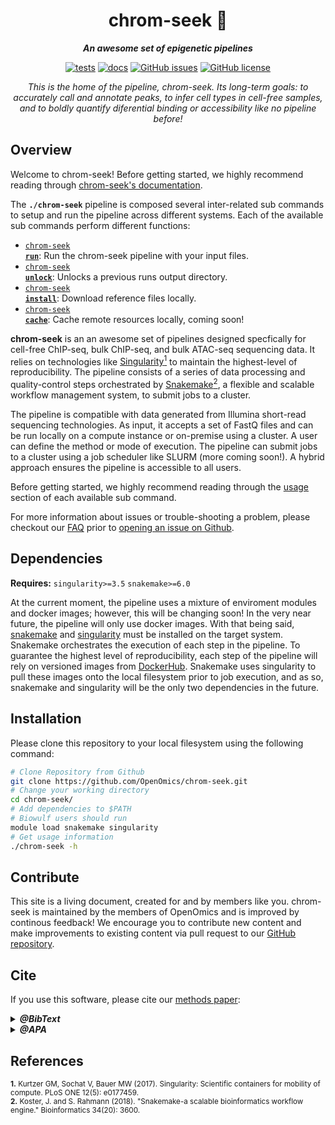<div align="center">
   
  <h1>chrom-seek 🔬</h1>
  
  **_An awesome set of epigenetic pipelines_**

  [![tests](https://github.com/OpenOmics/chrom-seek/workflows/tests/badge.svg)](https://github.com/OpenOmics/chrom-seek/actions/workflows/main.yaml) [![docs](https://github.com/OpenOmics/chrom-seek/workflows/docs/badge.svg)](https://github.com/OpenOmics/chrom-seek/actions/workflows/docs.yml) [![GitHub issues](https://img.shields.io/github/issues/OpenOmics/chrom-seek?color=brightgreen)](https://github.com/OpenOmics/chrom-seek/issues)  [![GitHub license](https://img.shields.io/github/license/OpenOmics/chrom-seek)](https://github.com/OpenOmics/chrom-seek/blob/main/LICENSE) 
  
  <i>
    This is the home of the pipeline, chrom-seek. Its long-term goals: to accurately call and annotate peaks, to infer cell types in cell-free samples, and to boldly quantify diferential binding or accessibility like no pipeline before!
  </i>
</div>

## Overview
Welcome to chrom-seek! Before getting started, we highly recommend reading through [chrom-seek's documentation](https://openomics.github.io/chrom-seek/).

The **`./chrom-seek`** pipeline is composed several inter-related sub commands to setup and run the pipeline across different systems. Each of the available sub commands perform different functions: 

 * [<code>chrom-seek <b>run</b></code>](https://openomics.github.io/chrom-seek/usage/run/): Run the chrom-seek pipeline with your input files.
 * [<code>chrom-seek <b>unlock</b></code>](https://openomics.github.io/chrom-seek/usage/unlock/): Unlocks a previous runs output directory.
 * [<code>chrom-seek <b>install</b></code>](https://openomics.github.io/chrom-seek/usage/install/): Download reference files locally.
 * [<code>chrom-seek <b>cache</b></code>](https://openomics.github.io/chrom-seek/usage/cache/): Cache remote resources locally, coming soon!

**chrom-seek** is an an awesome set of pipelines designed specfically for cell-free ChIP-seq, bulk ChIP-seq, and bulk ATAC-seq sequencing data. It relies on technologies like [Singularity<sup>1</sup>](https://singularity.lbl.gov/) to maintain the highest-level of reproducibility. The pipeline consists of a series of data processing and quality-control steps orchestrated by [Snakemake<sup>2</sup>](https://snakemake.readthedocs.io/en/stable/), a flexible and scalable workflow management system, to submit jobs to a cluster.

The pipeline is compatible with data generated from Illumina short-read sequencing technologies. As input, it accepts a set of FastQ files and can be run locally on a compute instance or on-premise using a cluster. A user can define the method or mode of execution. The pipeline can submit jobs to a cluster using a job scheduler like SLURM (more coming soon!). A hybrid approach ensures the pipeline is accessible to all users.

Before getting started, we highly recommend reading through the [usage](https://openomics.github.io/chrom-seek/usage/run/) section of each available sub command.

For more information about issues or trouble-shooting a problem, please checkout our [FAQ](https://openomics.github.io/chrom-seek/faq/questions/) prior to [opening an issue on Github](https://github.com/OpenOmics/chrom-seek/issues).

## Dependencies
**Requires:** `singularity>=3.5`  `snakemake>=6.0`

At the current moment, the pipeline uses a mixture of enviroment modules and docker images; however, this will be changing soon! In the very near future, the pipeline will only use docker images. With that being said, [snakemake](https://snakemake.readthedocs.io/en/stable/getting_started/installation.html) and [singularity](https://singularity.lbl.gov/all-releases) must be installed on the target system. Snakemake orchestrates the execution of each step in the pipeline. To guarantee the highest level of reproducibility, each step of the pipeline will rely on versioned images from [DockerHub](https://hub.docker.com/orgs/nciccbr/repositories). Snakemake uses singularity to pull these images onto the local filesystem prior to job execution, and as so, snakemake and singularity will be the only two dependencies in the future.

## Installation
Please clone this repository to your local filesystem using the following command:
```bash
# Clone Repository from Github
git clone https://github.com/OpenOmics/chrom-seek.git
# Change your working directory
cd chrom-seek/
# Add dependencies to $PATH
# Biowulf users should run
module load snakemake singularity
# Get usage information
./chrom-seek -h
```

## Contribute 
This site is a living document, created for and by members like you. chrom-seek is maintained by the members of OpenOmics and is improved by continous feedback! We encourage you to contribute new content and make improvements to existing content via pull request to our [GitHub repository](https://github.com/OpenOmics/chrom-seek).


## Cite

If you use this software, please cite our [methods paper](https://www.doi.org/10.26508/lsa.202302003):  

<details>
  <summary><b><i>@BibText</i></b></summary>
 
```text
@article {Jange202302003,
	author = {Moon Kyoo Jang and Tovah E Markowitz and Temesgen E Andargie and Zainab Apalara and Skyler Kuhn and Sean Agbor-Enoh},
	title = {Cell-free chromatin immunoprecipitation to detect molecular pathways in heart transplantation},
	volume = {6},
	number = {12},
	elocation-id = {e202302003},
	year = {2023},
	doi = {10.26508/lsa.202302003},
	publisher = {Life Science Alliance},
	abstract = {Existing monitoring approaches in heart transplantation lack the sensitivity to provide deep molecular assessments to guide management, or require endomyocardial biopsy, an invasive and blind procedure that lacks the precision to reliably obtain biopsy samples from diseased sites. This study examined plasma cell-free DNA chromatin immunoprecipitation sequencing (cfChIP-seq) as a noninvasive proxy to define molecular gene sets and sources of tissue injury in heart transplant patients. In healthy controls and in heart transplant patients, cfChIP-seq reliably detected housekeeping genes. cfChIP-seq identified differential gene signals of relevant immune and nonimmune molecular pathways that were predominantly down-regulated in immunosuppressed heart transplant patients compared with healthy controls. cfChIP-seq also identified cell-free DNA tissue sources. Compared with healthy controls, heart transplant patients demonstrated greater cell-free DNA from tissue types associated with heart transplant complications, including the heart, hematopoietic cells, lungs, liver, and vascular endothelium. cfChIP-seq may therefore be a reliable approach to profile dynamic assessments of molecular pathways and sources of tissue injury in heart transplant patients.},
	URL = {https://www.life-science-alliance.org/content/6/12/e202302003},
	eprint = {https://www.life-science-alliance.org/content/6/12/e202302003.full.pdf},
	journal = {Life Science Alliance}
}
```

</details>

<details>
  <summary><b><i>@APA</i></b></summary>

```text
Jang, M. K., Markowitz, T. E., Andargie, T. E., Apalara, Z., Kuhn, S., & Agbor-Enoh, S. (2023). Cell-free chromatin immunoprecipitation to detect molecular pathways in heart transplantation. Life Science Alliance, 6(12), e202302003. https://doi.org/10.26508/lsa.202302003 
```

</details>


## References
<sup>**1.**  Kurtzer GM, Sochat V, Bauer MW (2017). Singularity: Scientific containers for mobility of compute. PLoS ONE 12(5): e0177459.</sup>  
<sup>**2.**  Koster, J. and S. Rahmann (2018). "Snakemake-a scalable bioinformatics workflow engine." Bioinformatics 34(20): 3600.</sup>  
